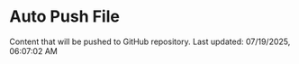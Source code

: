 # Auto Push File

Content that will be pushed to GitHub repository.
Last updated: 07/19/2025, 06:07:02 AM